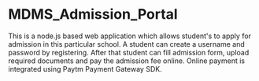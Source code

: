 # MDMS_Admission_Portal
This is a node.js based web application which allows student's to apply for admission in this particular school. A student can create a username and password by registering. After that student can fill admission form, upload required documents and pay the admission fee online. Online payment  is integrated using Paytm Payment Gateway SDK.
